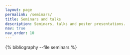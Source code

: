 ```yaml
---
layout: page
permalink: /seminars/
title: Seminars and talks
description: Seminars, talks and poster presentations.
nav: true
nav_order: 10
---
```


<!-- _pages/publications.md -->
<div class="publications">

{% bibliography --file seminars %}

</div>